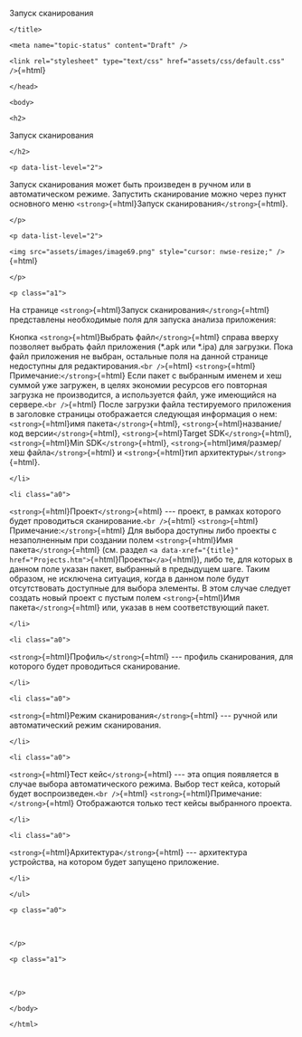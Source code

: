
Запуск сканирования
```{=html}
</title>
```
```{=html}
<meta name="topic-status" content="Draft" />
```
`<link rel="stylesheet" type="text/css" href="assets/css/default.css" />`{=html}
```{=html}
</head>
```
```{=html}
<body>
```
```{=html}
<h2>
```
Запуск сканирования
```{=html}
</h2>
```
```{=html}
<p data-list-level="2">
```
Запуск сканирования может быть произведен в ручном или в автоматическом
режиме. Запустить сканирование можно через пункт основного меню
`<strong>`{=html}Запуск сканирования`</strong>`{=html}.
```{=html}
</p>
```
```{=html}
<p data-list-level="2">
```
`<img src="assets/images/image69.png" style="cursor: nwse-resize;" />`{=html}
```{=html}
</p>
```
```{=html}
<p class="a1">
```
На странице `<strong>`{=html}Запуск сканирования`</strong>`{=html}
представлены необходимые поля для запуска анализа приложения:

Кнопка `<strong>`{=html}Выбрать файл`</strong>`{=html} справа вверху
позволяет выбрать файл приложения (*.apk или *.ipa) для загрузки. Пока
файл приложения не выбран, остальные поля на данной странице недоступны
для редактирования.`<br />`{=html}
`<strong>`{=html}Примечание:`</strong>`{=html} Если пакет с выбранным
именем и хеш суммой уже загружен, в целях экономии ресурсов его
повторная загрузка не производится, а используется файл, уже имеющийся
на сервере.`<br />`{=html} После загрузки файла тестируемого приложения
в заголовке страницы отображается следующая информация о нем:
`<strong>`{=html}имя пакета`</strong>`{=html},
`<strong>`{=html}название/код версии`</strong>`{=html},
`<strong>`{=html}Target SDK`</strong>`{=html}, `<strong>`{=html}Min
SDK`</strong>`{=html}, `<strong>`{=html}имя/размер/хеш
файла`</strong>`{=html} и `<strong>`{=html}тип
архитектуры`</strong>`{=html}.
```{=html}
</li>
```
```{=html}
<li class="a0">
```
`<strong>`{=html}Проект`</strong>`{=html} --- проект, в рамках которого
будет проводиться сканирование.`<br />`{=html}
`<strong>`{=html}Примечание:`</strong>`{=html} Для выбора доступны либо
проекты с незаполненным при создании полем `<strong>`{=html}Имя
пакета`</strong>`{=html} (см.
раздел `<a data-xref="{title}" href="Projects.htm">`{=html}Проекты`</a>`{=html}),
либо те, для которых в данном поле указан пакет, выбранный в предыдущем
шаге. Таким образом, не исключена ситуация, когда в данном поле будут
отсутствовать доступные для выбора элементы. В этом случае следует
создать новый проект с пустым полем `<strong>`{=html}Имя
пакета`</strong>`{=html} или, указав в нем соответствующий пакет.
```{=html}
</li>
```
```{=html}
<li class="a0">
```
`<strong>`{=html}Профиль`</strong>`{=html} --- профиль сканирования, для
которого будет проводиться сканирование.
```{=html}
</li>
```
```{=html}
<li class="a0">
```
`<strong>`{=html}Режим сканирования`</strong>`{=html} --- ручной или
автоматический режим сканирования.
```{=html}
</li>
```
```{=html}
<li class="a0">
```
`<strong>`{=html}Тест кейс`</strong>`{=html} --- эта опция появляется в
случае выбора автоматического режима. Выбор тест кейса, который будет
воспроизведен.`<br />`{=html}
`<strong>`{=html}Примечание:`</strong>`{=html} Отображаются только тест
кейсы выбранного проекта.
```{=html}
</li>
```
```{=html}
<li class="a0">
```
`<strong>`{=html}Архитектура`</strong>`{=html} --- архитектура
устройства, на котором будет запущено приложение.
```{=html}
</li>
```
```{=html}
</ul>
```
```{=html}
<p class="a0">
```
 
```{=html}
</p>
```
```{=html}
<p class="a1">
```
 
```{=html}
</p>
```
```{=html}
</body>
```
```{=html}
</html>
```
